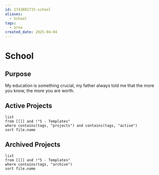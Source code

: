 ```yaml
---
id: 1743802715-school
aliases:
  - School
tags:
  - area
created_date: 2025-04-04
---
```

# School
## Purpose
My education is something crucial, my father always told me that the more you know, the more you are worth.
## Active Projects
```dataview
list
from [[]] and !"5 - Templates"
where contains(tags, "projects") and contains(tags, "active")
sort file.name
```
## Archived Projects
```dataview
list
from [[]] and !"5 - Templates"
where contains(tags, "archive")
sort file.name
```
